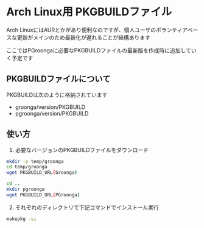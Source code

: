 # Arch Linux用 PKGBUILDファイル
Arch LinuxにはAURとかがあり便利なのですが、個人ユーザのボランティアベースな更新がメインのため最新化が遅れることが結構あります

ここではPGroongaに必要なPKGBUILDファイルの最新版を作成時に追加していく予定です

## PKGBUILDファイルについて
PKGBUILDは次のように格納されています
- groonga/version/PKGBUILD
- pgroonga/version/PKGBUILD

## 使い方
1. 必要なバージョンのPKGBUILDファイルをダウンロード
```bash
mkdir -p temp/groonga
cd temp/groonga
wget PKGBUILD_URL(Groonga)

cd ..
mkdir pgroonga
wget PKGBUILD_URL(PGroonga)
```

2. それぞれのディレクトリで下記コマンドでインストール実行
```bash
makepkg -si
```
